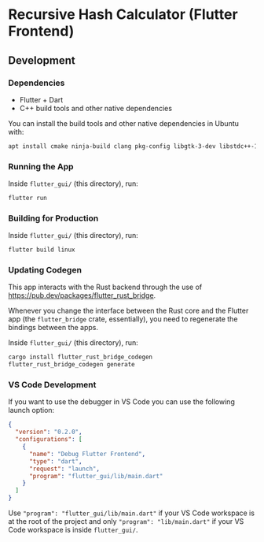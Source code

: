 # Recursive Hash Calculator (Flutter Frontend)

## Development

### Dependencies

- Flutter + Dart
- C++ build tools and other native dependencies

You can install the build tools and other native dependencies in Ubuntu with:

```sh
apt install cmake ninja-build clang pkg-config libgtk-3-dev libstdc++-12-dev
```

### Running the App

Inside `flutter_gui/` (this directory), run:

```sh
flutter run
```

### Building for Production

Inside `flutter_gui/` (this directory), run:

```sh
flutter build linux
```

### Updating Codegen

This app interacts with the Rust backend through the use of https://pub.dev/packages/flutter_rust_bridge.

Whenever you change the interface between the Rust core and the Flutter app (the `flutter_bridge` crate, essentially), you need to regenerate the bindings between the apps.

Inside `flutter_gui/` (this directory), run:

```sh
cargo install flutter_rust_bridge_codegen
flutter_rust_bridge_codegen generate
```

### VS Code Development

If you want to use the debugger in VS Code you can use the following launch option:

```json
{
  "version": "0.2.0",
  "configurations": [
    {
      "name": "Debug Flutter Frontend",
      "type": "dart",
      "request": "launch",
      "program": "flutter_gui/lib/main.dart"
    }
  ]
}
```

Use `"program": "flutter_gui/lib/main.dart"` if your VS Code workspace is at the root of the project and only `"program": "lib/main.dart"` if your VS Code workspace is inside `flutter_gui/`.
